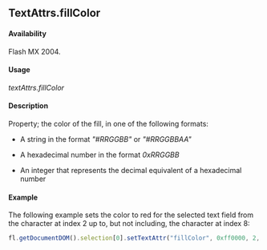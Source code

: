 ## TextAttrs.fillColor

#### Availability

Flash MX 2004.

#### Usage

*textAttrs.fillColor*

#### Description

Property; the color of the fill, in one of the following formats:

- A string in the format *"#RRGGBB"* or *"#RRGGBBAA"*

- A hexadecimal number in the format *0xRRGGBB*

- An integer that represents the decimal equivalent of a hexadecimal number

#### Example

The following example sets the color to red for the selected text field from the character at index 2 up to, but not including, the character at index 8:

```javascript
fl.getDocumentDOM().selection[0].setTextAttr("fillColor", 0xff0000, 2, 8);
```
